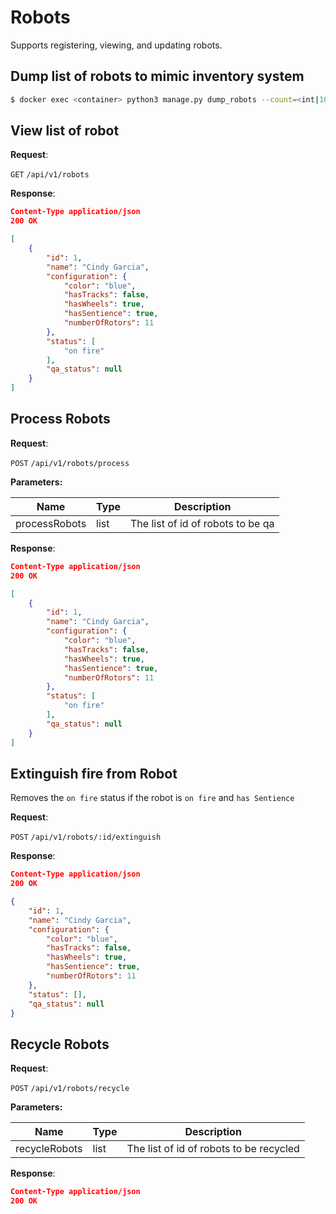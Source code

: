 # Robots
Supports registering, viewing, and updating robots.

## Dump list of robots to mimic inventory system
```sh
$ docker exec <container> python3 manage.py dump_robots --count=<int|10>
```

## View list of robot

**Request**:

`GET` `/api/v1/robots`

**Response**:

```json
Content-Type application/json
200 OK

[
    {
        "id": 1,
        "name": "Cindy Garcia",
        "configuration": {
            "color": "blue",
            "hasTracks": false,
            "hasWheels": true,
            "hasSentience": true,
            "numberOfRotors": 11
        },
        "status": [
            "on fire"
        ],
        "qa_status": null
    }
]
```

## Process Robots

**Request**:

`POST` `/api/v1/robots/process`

**Parameters:**

Name       | Type   | Description
-----------|--------|---
processRobots | list | The list of id of robots to be qa


**Response**:

```json
Content-Type application/json
200 OK

[
    {
        "id": 1,
        "name": "Cindy Garcia",
        "configuration": {
            "color": "blue",
            "hasTracks": false,
            "hasWheels": true,
            "hasSentience": true,
            "numberOfRotors": 11
        },
        "status": [
            "on fire"
        ],
        "qa_status": null
    }
]
```


## Extinguish fire from Robot
Removes the `on fire` status if the robot is `on fire` and `has Sentience`

**Request**:

`POST` `/api/v1/robots/:id/extinguish`


**Response**:

```json
Content-Type application/json
200 OK

{
    "id": 1,
    "name": "Cindy Garcia",
    "configuration": {
        "color": "blue",
        "hasTracks": false,
        "hasWheels": true,
        "hasSentience": true,
        "numberOfRotors": 11
    },
    "status": [],
    "qa_status": null
}
```


## Recycle Robots

**Request**:

`POST` `/api/v1/robots/recycle`

**Parameters:**

Name       | Type   | Description
-----------|--------|---
recycleRobots | list | The list of id of robots to be recycled


**Response**:

```json
Content-Type application/json
200 OK
```
